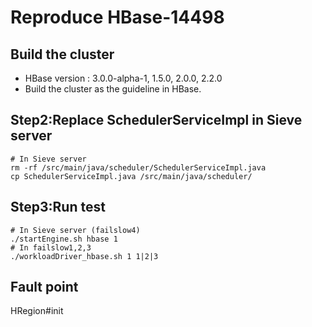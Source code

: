 # Reproduce HBase-14498
## Build the cluster
- HBase version : 3.0.0-alpha-1, 1.5.0, 2.0.0, 2.2.0
- Build the cluster as the guideline in HBase.
## Step2:Replace SchedulerServiceImpl in Sieve server
```
# In Sieve server
rm -rf /src/main/java/scheduler/SchedulerServiceImpl.java
cp SchedulerServiceImpl.java /src/main/java/scheduler/
```
## Step3:Run test
```
# In Sieve server (failslow4)
./startEngine.sh hbase 1
# In failslow1,2,3
./workloadDriver_hbase.sh 1 1|2|3
```
## Fault point
HRegion#init